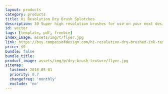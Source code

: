 ```yaml
---
layout: products
category: products
title: Hi Resolution Dry Brush Splotches
description: 30 Super high resolution brushes for use on your next design. It's available as Adobe Photoshop brush sets, vector EPS and SVG as well as Adobe Illustrator files.
id: vector
tags: [template, pdf, freebie]
index_image: assets/img/t/flyer.jpg
link: https://buy.compassofdesign.com/hi-resolution-dry-brushed-ink-textures
price: $9
bundle: false
bundle_title:
product_image: assets/img/p/dry-brush-texture/flyer.jpg
sitemap:
  lastmod: 2016-05-01
  priority: 0.7
  changefreq: 'monthly'
  exclude: 'no'
---
```

